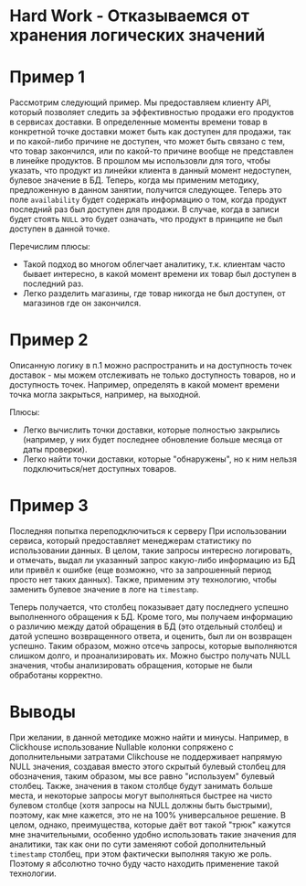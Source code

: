 # Hard Work - Отказываемся от хранения логических значений

# Пример 1

Рассмотрим следующий пример.
Мы предоставляем клиенту API, который позволяет следить за эффективностью продажи его продуктов в сервисах
доставки. В определенные моменты времени товар в конкретной точке доставки может быть как доступен для продажи,
так и по какой-либо причине не доступен, что может быть связано с тем, что товар закончился, или по какой-то причине
вообще не представлен в линейке продуктов.
В прошлом мы использовли для того, чтобы указать, что продукт из линейки клиента в данный момент недоступен, булевое значение в БД.
Теперь, когда мы применим методику, предложенную в данном занятии, получится следующее.
Теперь это поле `availability` будет содержать информацию о том, когда продукт последний раз был доступен для продажи.
В случае, когда в записи будет стоять `NULL` это будет означать, что продукт в принципе не был доступен в данной точке.

Перечислим плюсы:
- Такой подход во многом облегчает аналитику, т.к. клиентам часто бывает интересно, в какой момент времени их товар был доступен в последний раз.
- Легко разделить магазины, где товар никогда не был доступен, от магазинов где он закончился.

# Пример 2

Описанную логику в п.1 можно распространить и на доступность точек доставок - мы можем отслеживать не только 
доступность товаров, но и доступность точек. Например, определять в какой момент времени точка могла закрыться, например,
на выходной.

Плюсы:
- Легко вычислить точки доставки, которые полностью закрылись (например, у них будет последнее обновление больше месяца от даты проверки).
- Легко найти точки доставки, которые "обнаружены", но к ним нельзя подключиться/нет доступных товаров.

# Пример 3

Последняя попытка переподключиться к серверу
При использовании сервиса, который предоставляет менеджерам статистику по использовании данных.
В целом, такие запросы интересно логировать, и отмечать, выдал ли указанный запрос какую-либо информацию из БД
или привёл к ошибке (еще возможно, что за запрошенный период просто нет таких данных).
Также, применим эту технологию, чтобы заменить булевое значение в логе на `timestamp`.

Теперь получается, что столбец показывает дату последнего успешно выполненного обращения к БД.
Кроме того, мы получаем информацию о различию между датой обращения в БД (это отдельный столбец) и датой успешно
возвращенного ответа, и оценить, был ли он возвращен успешно.
Таким образом, можно отсечь запросы, которые выполняются слишком долго, и проанализировать их.
Можно быстро получать NULL значения, чтобы анализировать обращения, которые не были обработаны корректно.



# Выводы

При желании, в данной методике можно найти и минусы. Например, в Clickhouse использование Nullable колонки сопряжено с дополнительными затратами Clikchouse не поддерживает напрямую NULL значения, создавая вместо этого скрытый булевый столбец для обозначения, таким образом, мы все равно "используем" булевый столбец. 
Также, значения в таком столбце будут занимать больше места, и некоторые запросы могут выполняться быстрее на чисто булевом столбце (хотя запросы на NULL должны быть быстрыми), поэтому, как мне кажется, это не на 100% универсальное решение.
В целом, однако, преимущества, которые даёт вот такой "трюк" кажутся мне значительными, особенно удобно использовать такие значения для аналитики, так как они по сути заменяют собой дополнительный `timestamp` столбец, при этом фактически выполняя такую же роль.
Поэтому я абсолютно точно буду часто находить применение такой технологии.
